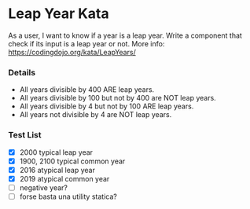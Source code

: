 # Leap Year Kata

As a user, I want to know if a year is a leap year.
Write a component that check if its input is a leap year or not.
More info: https://codingdojo.org/kata/LeapYears/

### Details

- All years divisible by 400 ARE leap years.
- All years divisible by 100 but not by 400 are NOT leap years.
- All years divisible by 4 but not by 100 ARE leap years.
- All years not divisible by 4 are NOT leap years.

### Test List
- [x] 2000 typical leap year 
- [x] 1900, 2100 typical common year
- [x] 2016 atypical leap year
- [x] 2019 atypical common year
- [ ] negative year?
- [ ] forse basta una utility statica?
